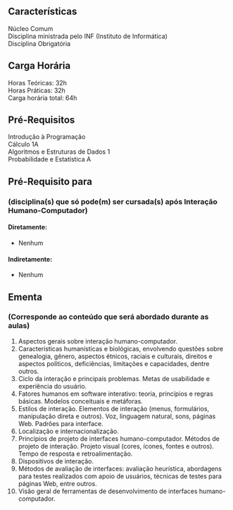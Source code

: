 ## Características  
Núcleo Comum  
Disciplina ministrada pelo INF (Instituto de Informática)  
Disciplina Obrigatória  

## Carga Horária  
Horas Teóricas: 32h  
Horas Práticas: 32h  
Carga horária total: 64h  

## Pré-Requisitos  
Introdução à Programação  
Cálculo 1A  
Algoritmos e Estruturas de Dados 1  
Probabilidade e Estatística A

## Pré-Requisito para  
### (disciplina(s) que só pode(m) ser cursada(s) após Interação Humano-Computador)  
  
#### Diretamente:
* Nenhum

#### Indiretamente:  
* Nenhum

## Ementa  
### (Corresponde ao conteúdo que será abordado durante as aulas)  
1.  Aspectos gerais sobre interação humano-computador.
2.  Características humanísticas e biológicas, envolvendo questões sobre genealogia, gênero, aspectos étnicos, raciais e culturais, direitos e aspectos políticos, deficiências, limitações e capacidades, dentre outros.
3.  Ciclo da interação e principais problemas. Metas de usabilidade e experiência do usuário.
4.  Fatores humanos em software interativo: teoria, princípios e regras básicas. Modelos conceituais e metáforas.
5.  Estilos de interação. Elementos de interação (menus, formulários, manipulação direta e outros). Voz, linguagem natural, sons, páginas Web. Padrões para interface.
6.  Localização e internacionalização.
7.  Princípios de projeto de interfaces humano-computador. Métodos de projeto de interação. Projeto visual (cores, ícones, fontes e outros). Tempo de resposta e retroalimentação.
8.  Dispositivos de interação.
9.  Métodos de avaliação de interfaces: avaliação heurística, abordagens para testes realizados com apoio de usuários, técnicas de testes para páginas Web, entre outros.
10. Visão geral de ferramentas de desenvolvimento de interfaces humano-computador.
